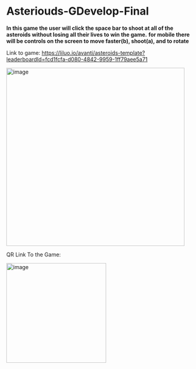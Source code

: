 # Asteriouds-GDevelop-Final
**In this game the user will click the space bar to shoot at all of the asteroids without losing all their lives to win the game.**
**for mobile there will be controls on the screen to move faster(b), shoot(a), and to rotate** 


Link to game:
https://liluo.io/avanti/asteroids-template?leaderboardId=fcd1fcfa-d080-4842-9959-1ff79aee5a71

<img width="468" alt="image" src="https://user-images.githubusercontent.com/120110376/214363694-14b2b8d0-338d-416b-affc-5b3df67ea111.png">



QR Link To the Game:

<img width="262" alt="image" src="https://user-images.githubusercontent.com/120110376/214364953-ae0dbd8c-08f1-4fff-9c51-d077343d31ad.png">

